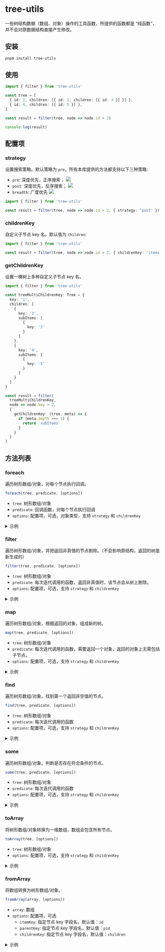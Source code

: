 # tree-utils

一些树结构数据（数组、对象）操作的工具函数，所提供的函数都是 “纯函数”，并不会对原数据结构直接产生修改。

## 安装

```bash
pnpm install tree-utils
```

## 使用

```ts
import { filter } from 'tree-utils'

const tree = [
  { id: 1, children: [{ id: 2, children: [{ id: 3 }] }] },
  { id: 4, children: [{ id: 5 }] },
]

const result = filter(tree, node => node.id > 2)

console.log(result)
```

## 配置项

### strategy

设置搜索策略。默认策略为 `pre`，所有本库提供的方法都支持以下三种策略:

- `pre`: 深度优先，正序搜索；
  ![](https://image.newarea.site/2024-10-14_11-26-00.gif)
- `post`: 深度优先，反序搜索；
  ![](https://image.newarea.site/2024-10-14_11-28-60.gif)
- `breadth`: 广度优先
  ![](https://image.newarea.site/2024-10-14_11-29-60.gif)

```ts
import { filter } from 'tree-utils'

const result = filter(tree, node => node.id > 2, { strategy: 'post' })
```

### childrenKey

自定义子节点 key 名。默认值为 `children`:

```ts
import { filter } from 'tree-utils'

const result = filter(tree, node => node.id > 2, { childrenKey: 'items' })
```

### getChildrenKey

设置一棵树上多种自定义子节点 key 名。

```ts
import { filter } from 'tree-utils'

const treeMultiChildrenKey: Tree = {
  key: '1',
  children: [
    {
      key: '2',
      subItems: [
        {
          key: '3'
        }
      ]
    },
    {
      key: '4',
      subItems: [
        {
          key: '5'
        }
      ]
    }
  ]
}

const result = filter(
  treeMultiChildrenKey,
  node => node.key > 2,
  {
    getChildrenKey: (tree, meta) => {
      if (meta.depth === 1) {
        return 'subItems'
      }
    }
  }
)
```

## 方法列表

### foreach

遍历树形数组/对象，对每个节点执行回调。

```ts
foreach(tree, predicate, [options])
```

- `tree`: 树形数组/对象
- `predicate`: 回调函数，对每个节点执行回调
- `options`: 配置项，可选，对象类型，支持 `strategy` 和 `childrenKey`

<details>
  <summary>示例</summary>

  ```ts
  import { foreach } from 'tree-utils'

  const data = {
    key: 1,
    children: [
      {
        key: 11,
        children: [
          {
            key: 111
          },
          {
            key: 112
          }
        ]
      },
      {
        key: 12,
        children: [
          {
            key: 122,
            children: [
              {
                key: 1221
              },
              {
                key: 1222
              }
            ]
          }
        ]
      }
    ]
  }
  foreach(data, t => console.log(t.key))
  // 1
  // 11
  // 111
  // 112
  // 12
  // 122
  // 1221
  // 1222
  ```
</details>

### filter

遍历树形数组/对象，并把返回非真值的节点剔除。（不会影响原结构，返回的树是新生成的）

```ts
filter(tree, predicate, [options])
```

- `tree`: 树形数组/对象
- `predicate`: 每次迭代调用的函数，返回非真值时，该节点会从树上剔除。
- `options`: 配置项，可选，支持 `strategy` 和 `childrenKey`

<details>
  <summary>示例</summary>

  ```ts
  import { filter } from 'tree-utils'

  const data = {
    key: 1,
    children: [
      {
        key: 11,
        children: [
          {
            key: 99
          },
          {
            key: 112
          }
        ]
      },
      {
        key: 12,
        children: [
          {
            key: 122,
            children: [
              {
                key: 1221
              },
              {
                key: 1222
              }
            ]
          }
        ]
      }
    ]
  }
  const res = filter(data, t => t.key < 100)
  console.log(res)
  // {
  //   "key": 1,
  //   "children": [
  //     {
  //       "key": 11,
  //       "children": [
  //         {
  //           "key": 99
  //         }
  //       ]
  //     },
  //     {
  //       "key": 12,
  //       "children": []
  //     }
  //   ]
  // }
  ```
</details>

### map

遍历树形数组/对象，根据返回的对象，组成新的树。

```ts
map(tree, predicate, [options])
```

- `tree`: 树形数组/对象
- `predicate`: 每次迭代调用的函数，需要返回一个对象，返回的对象上无需包括子节点。
- `options`: 配置项，可选，支持 `strategy` 和 `childrenKey`

<details>
  <summary>示例</summary>

  ```ts
  import { map } from 'tree-utils'

  const data = {
    key: 1,
    children: [
      {
        key: 11,
        children: [
          {
            key: 111
          },
          {
            key: 112
          }
        ]
      },
      {
        key: 12,
        children: [
          {
            key: 122,
            children: [
              {
                key: 1221
              },
              {
                key: 1222
              }
            ]
          }
        ]
      }
    ]
  }
  const res = map(data, t => ({ name: `No.${t.key}` }))
  console.log(res)
  // {
  //   "name": "No.1",
  //   "children": [
  //     {
  //       "name": "No.11",
  //       "children": [
  //         { "name": "No.111" },
  //         { "name": "No.112" }
  //       ]
  //     },
  //     {
  //       "name": "No.12",
  //       "children": [
  //         {
  //           "name": "No.122",
  //           "children": [
  //             { "name": "No.1221" },
  //             { "name": "No.1222" }
  //           ]
  //         }
  //       ]
  //     }
  //   ]
  // }
  ```
</details>

### find

遍历树形数组/对象，找到第一个返回非空值的节点。

```ts
find(tree, predicate, [options])
```

- `tree`: 树形数组/对象
- `predicate`: 每次迭代调用的函数
- `options`: 配置项，可选，支持 `strategy` 和 `childrenKey`

<details>
  <summary>示例</summary>

  ```ts
  import { find } from 'tree-utils'

  const data = {
    key: 1,
    children: [
      {
        key: 11,
        children: [
          {
            key: 111
          },
          {
            key: 112
          }
        ]
      },
      {
        key: 12,
        children: [
          {
            key: 122,
            children: [
              {
                key: 1221
              },
              {
                key: 1222
              }
            ]
          }
        ]
      }
    ]
  }
  const res = find(data, t => t.key < 100 && t.key > 10)
  console.log(res)
  // {
  //     "key": 11,
  //     "children": [
  //         {
  //             "key": 111
  //         },
  //         {
  //             "key": 112
  //         }
  //     ]
  // }
  ```
</details>

### some

遍历树形数组/对象，判断是否存在符合条件的节点。

```ts
some(tree, predicate, [options])
```

- `tree`: 树形数组/对象
- `predicate`: 每次迭代调用的函数
- `options`: 配置项，可选，支持 `strategy` 和 `childrenKey`

<details>
  <summary>示例</summary>

  ```ts
  import { some } from 'tree-utils'

  const data = {
    key: 1,
    children: [
      {
        key: 11,
        children: [
          {
            key: 111
          },
          {
            key: 112
          }
        ]
      },
      {
        key: 12,
        children: [
          {
            key: 122,
            children: [
              {
                key: 1221
              },
              {
                key: 1222
              }
            ]
          }
        ]
      }
    ]
  }
  const res = some(data, t => t.key < 100 && t.key > 10)
  console.log(res)
  // true
  ```
</details>

### toArray

将树形数组/对象转换为一维数组，数组会包含所有节点。

```ts
toArray(tree, [options])
```

- `tree`: 树形数组/对象
- `options`: 配置项，可选，支持 `strategy` 和 `childrenKey`

<details>
  <summary>示例</summary>

  ```ts
  import { toArray } from 'tree-utils'

  const tree = {
    key: '1',
    children: [
      {
        key: '2',
        children: [
          {
            key: '3'
          }
        ]
      }
    ]
  }
  toArray(tree).map(t => t.key)
  // ['1', '2', '3']
  ```
</details>

### fromArray

将数组转换为树形数组/对象。

```ts
fromArray(array, [options])
```

- `array`: 数组
- `options`: 配置项，可选
  - `itemKey`: 指定节点 key 字段名，默认值：`id`
  - `parentKey`: 指定节点 key 字段名，默认值：`pid`
  - `childrenKey`: 指定节点 key 字段名，默认值：`children`

<details>
  <summary>示例</summary>

  ```ts
  import { fromArray } from 'tree-utils'
  const tree = [
    {
      id: '1',
      name: '1',
    },
    {
      id: '2',
      name: '2',
      pid: '1',
    },
    {
      id: '3',
      name: '3',
      pid: '1',
    },
    {
      id: '4',
      name: '4',
      pid: '2',
    },
    {
      id: '5',
      name: '5',
    },
  ]
  fromArray(tree)
  // =>
  // [
  //   {
  //     id: '1',
  //     name: '1',
  //     children: [
  //       {
  //         id: "2",
  //         name: "2",
  //         pid: "1",
  //         children: [
  //           {
  //             id: "4",
  //             name: "4",
  //             pid: "2",
  //           }
  //         ]
  //       },
  //       {
  //         id: "3",
  //         name: "3",
  //         pid: "1",
  //       },
  //     ]
  //   },
  //   {
  //     id: "5",
  //     name: "5",
  //   },
  // ]
  ```
</details>
